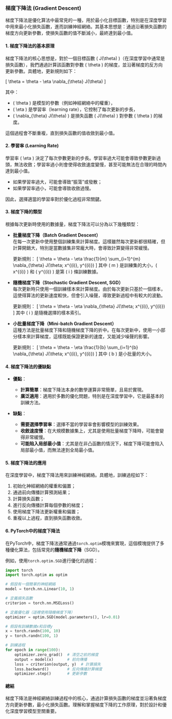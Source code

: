 ### **梯度下降法 (Gradient Descent)**

梯度下降法是優化算法中最常見的一種，用於最小化目標函數，特別是在深度學習中用來最小化損失函數，進而訓練神經網絡。其基本思想是：通過沿著損失函數的梯度方向更新參數，使損失函數的值不斷減小，最終達到最小值。

#### **1. 梯度下降法的基本原理**

梯度下降法的核心思想是，對於一個目標函數 \( J(\theta) \)（在深度學習中通常是損失函數），我們通過計算該函數對參數 \( \theta \) 的梯度，並沿著梯度的反方向更新參數。具體地，更新規則如下：

\[
\theta = \theta - \eta \nabla_{\theta} J(\theta)
\]

其中：
- \( \theta \) 是模型的參數（例如神經網絡中的權重），
- \( \eta \) 是學習率（learning rate），它控制了每次更新的步長，
- \( \nabla_{\theta} J(\theta) \) 是損失函數 \( J(\theta) \) 對參數 \( \theta \) 的梯度。

這個過程會不斷重複，直到損失函數的值收斂到最小值。

#### **2. 學習率 (Learning Rate)**

學習率 \( \eta \) 決定了每次參數更新的步長。學習率過大可能會導致參數更新過頭，無法收斂；學習率過小則會使得收斂速度變慢，甚至可能無法在合理的時間內達到最小值。

- 如果學習率過大，可能會導致“振蕩”或發散；
- 如果學習率過小，可能會導致收斂過慢。

因此，選擇適當的學習率對於優化過程非常關鍵。

#### **3. 梯度下降的類型**

根據每次更新時使用的數據量，梯度下降法可以分為以下幾種類型：

- **批量梯度下降（Batch Gradient Descent）**  
  在每一次更新中使用整個訓練集來計算梯度。這樣雖然每次更新都很精確，但計算開銷大，特別是當數據集非常龐大時，會導致計算變得非常緩慢。

  更新規則：
  \[
  \theta = \theta - \eta \frac{1}{m} \sum_{i=1}^{m} \nabla_{\theta} J(\theta; x^{(i)}, y^{(i)})
  \]
  其中 \( m \) 是訓練集的大小，\( x^{(i)} \) 和 \( y^{(i)} \) 是第 \( i \) 條訓練數據。

- **隨機梯度下降（Stochastic Gradient Descent, SGD）**  
  每次更新時只使用一個訓練樣本來計算梯度。由於每次更新只基於一個樣本，這使得算法的更新速度較快，但會引入噪聲，導致更新過程中有較大的波動。

  更新規則：
  \[
  \theta = \theta - \eta \nabla_{\theta} J(\theta; x^{(i)}, y^{(i)})
  \]
  其中 \( i \) 是隨機選擇的樣本索引。

- **小批量梯度下降（Mini-batch Gradient Descent）**  
  這種方法是批量梯度下降和隨機梯度下降的折中。在每次更新中，使用一小部分樣本來計算梯度，這樣既能保證更新的速度，又能減少噪聲的影響。

  更新規則：
  \[
  \theta = \theta - \eta \frac{1}{b} \sum_{i=1}^{b} \nabla_{\theta} J(\theta; x^{(i)}, y^{(i)})
  \]
  其中 \( b \) 是小批量的大小。

#### **4. 梯度下降法的優缺點**

- **優點**：
  - **計算簡單**：梯度下降法本身的數學運算非常簡單，且易於實現。
  - **廣泛適用**：適用於多數的優化問題，特別是在深度學習中，它是最基本的訓練方法。

- **缺點**：
  - **需要選擇學習率**：選擇不當的學習率會影響模型的訓練效果。
  - **收斂速度慢**：在大規模數據集上，尤其是使用批量梯度下降時，可能會變得非常緩慢。
  - **可能陷入局部最小值**：尤其是在非凸函數的情況下，梯度下降可能會陷入局部最小值，而無法達到全局最小值。

#### **5. 梯度下降法的應用**

在深度學習中，梯度下降法用來訓練神經網絡。具體地，訓練過程如下：
1. 初始化神經網絡的權重和偏置；
2. 通過前向傳播計算預測結果；
3. 計算損失函數；
4. 進行反向傳播計算每個參數的梯度；
5. 使用梯度下降法更新權重和偏置；
6. 重複以上過程，直到損失函數收斂。

#### **6. PyTorch中的梯度下降法**

在PyTorch中，梯度下降法通常通過`torch.optim`模塊來實現，這個模塊提供了多種優化算法，包括常見的**隨機梯度下降**（SGD）。

例如，使用`torch.optim.SGD`進行優化的過程：

```python
import torch
import torch.optim as optim

# 假設有一個簡單的神經網絡
model = torch.nn.Linear(10, 1)

# 定義損失函數
criterion = torch.nn.MSELoss()

# 定義優化器（這裡使用隨機梯度下降）
optimizer = optim.SGD(model.parameters(), lr=0.01)

# 假設有訓練數據x和目標y
x = torch.randn(100, 10)
y = torch.randn(100, 1)

# 訓練過程
for epoch in range(100):
    optimizer.zero_grad()  # 清空之前的梯度
    output = model(x)      # 前向傳播
    loss = criterion(output, y)  # 計算損失
    loss.backward()        # 反向傳播計算梯度
    optimizer.step()       # 更新參數
```

#### **總結**

梯度下降法是神經網絡訓練過程中的核心，通過計算損失函數的梯度並沿著負梯度方向更新參數，最小化損失函數。理解和掌握梯度下降的工作原理，對於設計和優化深度學習模型至關重要。